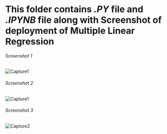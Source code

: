 # This folder contains *.PY* file and *.IPYNB* file along with Screenshot of deployment of Multiple Linear Regression

###### Screenshot 1
![Capture1](https://user-images.githubusercontent.com/58501537/210176019-e1dbbf74-f6db-4e9b-bdf5-68b1cc1a4861.PNG)

###### Screenshot 2
![Capture1](https://user-images.githubusercontent.com/58501537/216311037-fa1db4eb-8f30-4050-a814-958479220485.PNG)

###### Screenshot 3
![Capture2](https://user-images.githubusercontent.com/58501537/216311084-39628511-5985-4183-bce5-c5edbbaf41ab.PNG)

